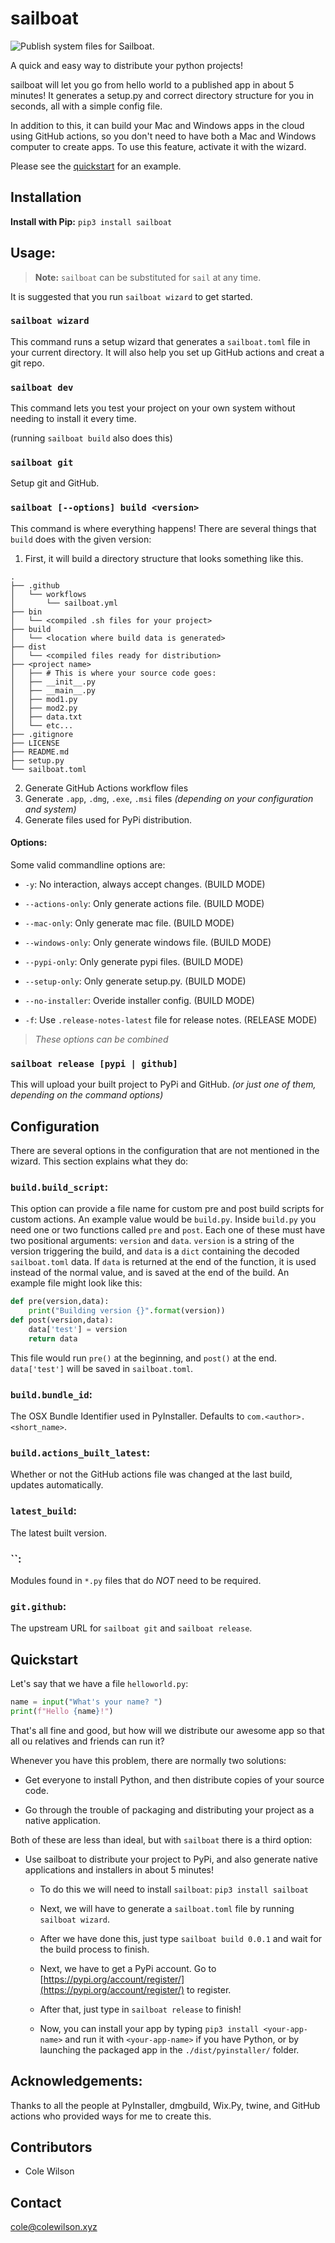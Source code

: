 # sailboat

![Publish system files for Sailboat.](https://github.com/cole-wilson/sailboat/workflows/Publish%20system%20files%20for%20Sailboat./badge.svg)

A quick and easy way to distribute your python projects!

sailboat will let you go from hello world to a published app in about 5 minutes!
It generates a setup.py and correct directory structure for you in seconds, all with a simple config file.

In addition to this, it can build your Mac and Windows apps in the cloud using GitHub actions, so you don't need to have both a Mac and Windows computer to create apps. To use this feature, activate it with the wizard. 

Please see the [quickstart](#quickstart) for an example.
## Installation
**Install with Pip:** `pip3 install sailboat`
## Usage:
> **Note:** `sailboat` can be substituted for `sail` at any time.

It is suggested that you run `sailboat wizard` to get started.
### `sailboat wizard`
This command runs a setup wizard that generates a `sailboat.toml` file in your current directory.
It will also help you set up GitHub actions and creat a git repo.
### `sailboat dev`
This command lets you test your project on your own system without needing to install it every time.

(running `sailboat build` also does this)

### `sailboat git`

Setup git and GitHub.

### `sailboat [--options] build <version>`
This command is where everything happens! There are several things that `build` does with the given version:
1. First, it will build a directory structure that looks something like this.
```
.
├── .github
│   └── workflows
│       └── sailboat.yml
├── bin
│   └── <compiled .sh files for your project>
├── build
│   └── <location where build data is generated>
├── dist
│   └── <compiled files ready for distribution>
├── <project name>
│   ├── # This is where your source code goes:
│   ├── __init__.py
│   ├── __main__.py
│   ├── mod1.py
│   ├── mod2.py
│   ├── data.txt
│   └── etc...
├── .gitignore
├── LICENSE
├── README.md
├── setup.py
└── sailboat.toml
```
2. Generate GitHub Actions workflow files
3. Generate `.app`, `.dmg`, `.exe`, `.msi` files *(depending on your configuration and system)*
4. Generate files used for PyPi distribution.
#### Options:
Some valid commandline options are:
 
 - `-y`: No interaction, always accept changes. (BUILD MODE)
 
 - `--actions-only`: Only generate actions file. (BUILD MODE)
 
 - `--mac-only`: Only generate mac file. (BUILD MODE)
 
 - `--windows-only`: Only generate windows file. (BUILD MODE)
 
 - `--pypi-only`: Only generate pypi files. (BUILD MODE)

 - `--setup-only`: Only generate setup.py. (BUILD MODE)
 
 - `--no-installer`: Overide installer config. (BUILD MODE)

 - `-f`: Use `.release-notes-latest` file for release notes. (RELEASE MODE)
> *These options can be combined*


### `sailboat release [pypi | github]`
This will upload your built project to PyPi and GitHub. *(or just one of them, depending on the command options)*

## Configuration
There are several options in the configuration that are not mentioned in the wizard. This section explains what they do:

### `build.build_script`:
This option can provide a file name for custom pre and post build scripts for custom actions.
An example value would be `build.py`. 
Inside `build.py` you need one or two functions called `pre` and `post`.
Each one of these must have two positional arguments: `version` and `data`.
`version` is a string of the version triggering the build, and `data` is a `dict` containing the decoded `sailboat.toml` data.
If `data` is returned at the end of the function, it is used instead of the normal value, and is saved at the end of the build.
An example file might look like this:
```python
def pre(version,data):
	print("Building version {}".format(version))
def post(version,data):
	data['test'] = version
	return data
```
This file would run `pre()` at the beginning, and `post()` at the end. `data['test']` will be saved in `sailboat.toml`.

### `build.bundle_id`:
The OSX Bundle Identifier used in PyInstaller. Defaults to `com.<author>.<short_name>`.

### `build.actions_built_latest`:
Whether or not the GitHub actions file was changed at the last build, updates automatically.

### `latest_build`:
The latest built version.

### ``:
Modules found in `*.py` files that do *NOT* need to be required.


### `git.github`:
The upstream URL for `sailboat git` and `sailboat release`.

## Quickstart
Let's say that we have a file `helloworld.py`:
```python
name = input("What's your name? ")
print(f"Hello {name}!")
```
That's all fine and good, but how will we distribute our awesome app so that all ou relatives and friends can run it?

Whenever you have this problem, there are normally two solutions:
 - Get everyone to install Python, and then distribute copies of your source code.


 - Go through the trouble of packaging and distributing your project as a native application.


Both of these are less than ideal, but with `sailboat` there is a third option:
	
 - Use sailboat to distribute your project to PyPi, and also generate native applications and installers in about 5 minutes!
  
    - To do this we will need to install `sailboat`: `pip3 install sailboat`

    - Next, we will have to generate a `sailboat.toml` file by running `sailboat wizard`.
  
    - After we have done this, just type `sailboat build 0.0.1` and wait for the build process to finish.

    - Next, we have to get a PyPi account. Go to [https://pypi.org/account/register/](https://pypi.org/account/register/) to register.

    - After that, just type in `sailboat release` to finish!
    
    - Now, you can install your app by typing `pip3 install <your-app-name>` and run it with `<your-app-name>` if you have Python, or by launching the packaged app in the `./dist/pyinstaller/` folder.

## Acknowledgements:
Thanks to all the people at PyInstaller, dmgbuild, Wix.Py, twine, and GitHub actions who provided ways for me to create this. 

## Contributors
 - Cole Wilson
## Contact
<cole@colewilson.xyz>
